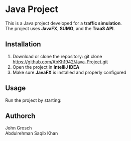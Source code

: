 # Java Project

This is a Java project developed for a **traffic simulation**.  
The project uses **JavaFX**, **SUMO**, and the **TraaS API**.

## Installation
1. Download or clone the repository:
   git clone https://github.com/AbKh1942/Java-Project.git
2. Open the project in **IntelliJ IDEA**
3. Make sure **JavaFX** is installed and properly configured

## Usage
Run the project by starting:

## Authorch
John Grosch <br>
Abdulrehman Saqib Khan